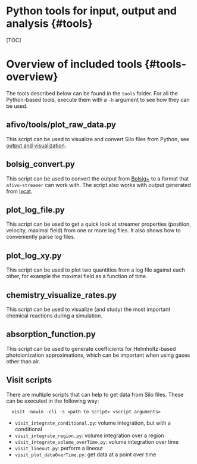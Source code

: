 # Python tools for input, output and analysis {#tools}

[TOC]

# Overview of included tools {#tools-overview}

The tools described below can be found in the `tools` folder. For all the Python-based tools, execute them with a `-h` argument to see how they can be used.

## afivo/tools/plot_raw_data.py

This script can be used to visualize and convert Silo files from Python, see [output and visualization](documentation/output_and_visualization.md).

## bolsig_convert.py

This script can be used to convert the output from [Bolsig+](https://us.lxcat.net/solvers/BolsigPlus/) to a format that `afivo-streamer` can work with. The script also works with output generated from [lxcat](https://lxcat.net).

## plot_log_file.py

This script can be used to get a quick look at streamer properties (position, velocity, maximal field) from one or more log files. It also shows how to conveniently parse log files.

## plot_log_xy.py

This script can be used to plot two quantities from a log file against each other, for example the maximal field as a function of time.

## chemistry_visualize_rates.py

This script can be used to visualize (and study) the most important chemical reactions during a simulation.

## absorption_function.py

This script can be used to generate coefficients for Helmholtz-based photoionization approximations, which can be important when using gases other than air.

## Visit scripts

There are multiple scripts that can help to get data from Silo files. These can be executed in the following way:

      visit -nowin -cli -s <path to script> <script arguments>

* `visit_integrate_conditional.py`: volume integration, but with a conditional
* `visit_integrate_region.py`: volume integration over a region
* `visit_integrate_volume_overTime.py`: volume integration over time
* `visit_lineout.py`: perform a lineout
* `visit_plot_dataOverTime.py`: get data at a point over time
